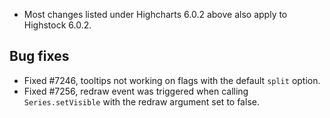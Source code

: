 - Most changes listed under Highcharts 6.0.2 above also apply to Highstock 6.0.2.
## Bug fixes 
- Fixed #7246, tooltips not working on flags with the default ``split`` option.
- Fixed #7256, redraw event was triggered when calling ``Series.setVisible`` with the redraw argument set to false.